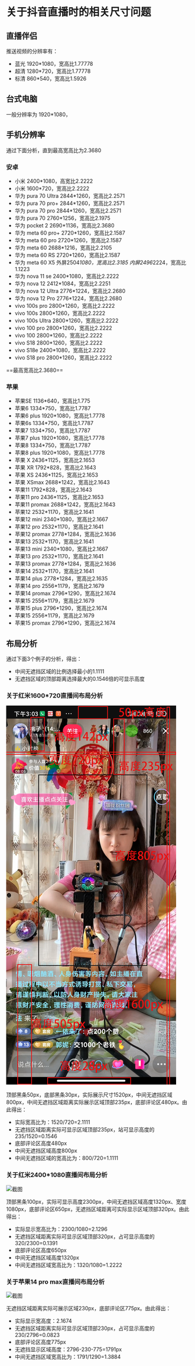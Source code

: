 # 关于抖音直播时的相关尺寸问题

## 直播伴侣

推送视频的分辨率有：

- 蓝光 1920*1080，宽高比1.77778
- 超清 1280*720，宽高比1.77778
- 标清 860*540，宽高比1.5926

## 台式电脑

一般分辨率为 1920*1080，

## 手机分辨率

通过下面分析，直到最高宽高比为2.3680

### 安卓

- 小米 2400*1080，高宽比2.2222
- 小米 1600*720，宽高比2.2222
- 华为 pura 70 Ultra 2844*1260，宽高比2.2571
- 华为 pura 70 pro+ 2844*1260，宽高比2.2571
- 华为 pura 70 pro 2844*1260，宽高比2.2571
- 华为 pura 70 2760*1256，宽高比2.1975
- 华为 pocket 2 2690*1136，宽高比2.3680
- 华为 meta 60 pro+ 2720*1260，宽高比2.1587
- 华为 meta 60 pro 2720*1260，宽高比2.1587
- 华为 meta 60 2688*1216，宽高比2.2105
- 华为 meta 60 RS 2720*1260，宽高比2.1587
- 华为 meta 60 X5 外屏2504*1080，宽高比2.3185 内屏2496*2224，宽高比1.1223
- 华为 nova 11 se 2400*1080，宽高比2.2222
- 华为 nova 12 2412*1084，宽高比2.2251
- 华为 nova 12 Ultra 2776*1224，宽高比2.2680
- 华为 nova 12 Pro 2776*1224，宽高比2.2680
- vivo 100s pro 2800*1260，宽高比2.2222
- vivo 100s 2800*1260，宽高比2.2222
- vivo 100s Ultra 2800*1260，宽高比2.2222
- vivo 100 pro 2800*1260，宽高比2.2222
- vivo 100 2800*1260，宽高比2.2222
- vivo S18 2800*1260，宽高比2.2222
- vivo S18e 2400*1080，宽高比2.2222
- vivo S18 pro 2800*1260，宽高比2.2222

==最高宽高比2.3680==

### 苹果

- 苹果SE 1136*640，宽高比1.775
- 苹果6 1334*750，宽高比1.7787
- 苹果6 plus 1920*1080，宽高比1.7778
- 苹果6s 1334*750，宽高比1.7787
- 苹果7 1334*750，宽高比1.7787
- 苹果7 plus 1920*1080，宽高比1.7778
- 苹果8 1334*750，宽高比1.7787
- 苹果8 plus 1920*1080，宽高比1.7778
- 苹果 X 2436*1125，宽高比2.1653
- 苹果 XR 1792*828，宽高比2.1643
- 苹果 XS 2436*1125，宽高比2.1653
- 苹果 XSmax 2688*1242，宽高比2.1643
- 苹果11 1792*828，宽高比2.1643
- 苹果11 pro 2436*1125，宽高比2.1653
- 苹果11 promax 2688*1242，宽高比2.1643
- 苹果12 2532*1170，宽高比2.1641
- 苹果12 mini 2340*1080，宽高比2.1667
- 苹果12 pro 2532*1170，宽高比2.1641
- 苹果12 promax 2778*1284，宽高比2.1636
- 苹果13 2532*1170，宽高比2.1641
- 苹果13 mini 2340*1080，宽高比2.1667
- 苹果13 pro 2532*1170，宽高比2.1641
- 苹果13 promax 2778*1284，宽高比2.1636
- 苹果14 2532*1170，宽高比2.1641
- 苹果14 plus 2778*1284，宽高比2.1635
- 苹果14 pro 2556*1179，宽高比2.1679
- 苹果14 promax 2796*1290，宽高比2.1674
- 苹果15 2556*1179，宽高比2.1679
- 苹果15 plus 2796*1290，宽高比2.1674
- 苹果15 2556*1179，宽高比2.1679
- 苹果15 promax 2796*1290，宽高比2.1674

## 布局分析

通过下面3个例子的分析，得出：

- 中间无遮挡区域的比例选择最小的1.1111
- 无遮挡区域的顶部距离选择最大的0.1546倍的可显示高度

### 关于红米1600\*720直播间布局分析

![截图](./红米1600_720直播间截图-分析.png)

顶部黑条50px，底部黑条30px，实际展示尺寸1520px，中间无遮挡区域800px，中间无遮挡区域距离实际展示区域顶部235px，底部评论区480px。由此得出：

- 实际宽高比为：1520/720=2.1111
- 无遮挡区域距离实际可显示区域顶部235px，站可显示高度的235/1520=0.1546
- 底部评论区高度480px
- 中间无遮挡区域高度800px
- 中间无遮挡区域的宽高比为：800/720=1.1111

### 关于红米2400\*1080直播间布局分析

![截图](./红米2400*1080直播间截图.psd)

顶部黑条100px，实际可显示高度2300px，中间无遮挡区域高度1320px、宽度1080px，底部评论区650px，无遮挡区域距离可实际显示区域顶部320px。由此得出：

- 实际显示宽高比为：2300/1080=2.1296
- 无遮挡区域距离实际可显示区域顶部320px，占可显示高度的320/2300=0.1391
- 底部评论区高度650px
- 中间无遮挡区域高度1320px
- 中间无遮挡区域宽高比为：1320/1080=1.2222

### 关于苹果14 pro max直播间布局分析

![截图](./苹果14promax%202796*1290直播间截图.png)

无遮挡区域距离实际可展示区域230px，底部评论区775px。由此得出：

- 实际显示宽高度：2.1674
- 无遮挡区域距离实际可显示区域顶部230px，占可显示高度的230/2796=0.0823
- 底部评论区高度775px
- 无遮挡显示区域高度：2796-230-775=1791px
- 中间无遮挡区域宽高比为：1791/1290=1.3884
